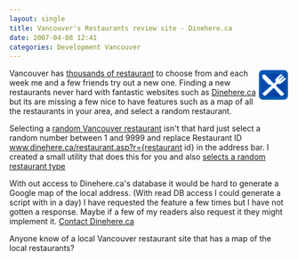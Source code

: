 ```yaml
---
layout: single
title: Vancouver's Restaurants review site - Dinehere.ca
date: 2007-04-08 12:41
categories: Development Vancouver
---
```

<img src="/public/uploads/2007/04/restaurant_icon.gif" alt="restaurant_icon" align="right" />Vancouver has <a href="http://www.dinehere.ca/allrestbyarea.asp">thousands of restaurant</a> to choose from and each week me and a few friends try out a new one. Finding a new restaurants never hard with fantastic websites such as <a href="http://www.dinehere.ca/">Dinehere.ca</a> but its are missing a few nice to have features such as a map of all the restaurants in your area, and select a random restaurant.

Selecting a <a href="http://www.abluestar.com/utilities/random_restaurant/">random Vancouver restaurant</a> isn't that hard just select a random number between 1 and 9999 and replace Restaurant ID www.dinehere.ca/restaurant.asp?r={restaurant id} in the address bar. I created a small utility that does this for you and also <a href="http://www.abluestar.com/utilities/random_restaurant/">selects a random restaurant type</a>

With out access to Dinehere.ca's database it would be hard to generate a Google map of the local address. (With read DB access I could generate a script with in a day) I have requested the feature a few times but I have not gotten a response. Maybe if a few of my readers also request it they might implement it. <a href="http://www.dinehere.ca/about.asp"> </a><a href="http://www.dinehere.ca/"></a><a href="http://www.dinehere.ca/about.asp">Contact Dinehere.ca</a>

Anyone know of a local Vancouver restaurant site that has a map of the local restaurants?
